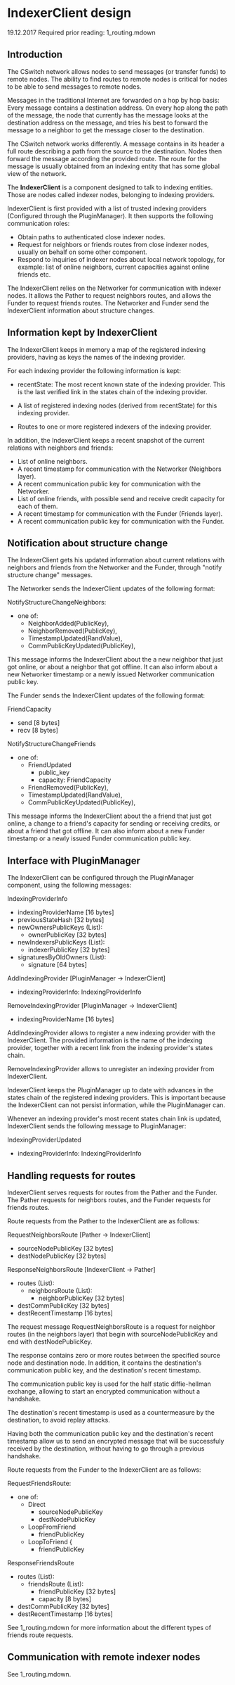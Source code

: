 
# IndexerClient design

19.12.2017
Required prior reading: 1_routing.mdown


## Introduction

The CSwitch network allows nodes to send messages (or transfer funds) to remote
nodes. The ability to find routes to remote nodes is critical for nodes to be
able to send messages to remote nodes.

Messages in the traditional Internet are forwarded on a hop by hop basis: Every
message contains a destination address. On every hop along the path of the
message, the node that currently has the message looks at the destination
address on the message, and tries his best to forward the message to a
neighbor to get the message closer to the destination.

The CSwitch network works differently. A message contains in its header a full
route describing a path from the source to the destination. Nodes then forward
the message according the provided route. The route for the message is usually
obtained from an indexing entity that has some global view of the network.


The **IndexerClient** is a component designed to talk to indexing entities. Those
are nodes called indexer nodes, belonging to indexing providers. 

IndexerClient is first provided with a list of trusted indexing providers
(Configured through the PluginManager). It then supports the following
communication roles:

- Obtain paths to authenticated close indexer nodes.
- Request for neighbors or friends routes from close indexer nodes, usually on
    behalf on some other component.
- Respond to inquiries of indexer nodes about local network topology, for example:
    list of online neighbors, current capacities against online friends etc.


The IndexerClient relies on the Networker for communication with indexer nodes.
It allows the Pather to request neighbors routes, and allows the Funder to
request friends routes. The Networker and Funder send the IndexerClient
information about structure changes.


## Information kept by IndexerClient


The IndexerClient keeps in memory a map of the registered indexing providers,
having as keys the names of the indexing provider.

For each indexing provider the following information is kept:

- recentState: The most recent known state of the indexing provider. This is
    the last verified link in the states chain of the indexing provider.

- A list of registered indexing nodes (derived from recentState) for this
    indexing provider.

- Routes to one or more registered indexers of the indexing provider.


In addition, the IndexerClient keeps a recent snapshot of the current relations
with neighbors and friends:

- List of online neighbors.
- A recent timestamp for communication with the Networker (Neighbors layer).
- A recent communication public key for communication with the Networker.
- List of online friends, with possible send and receive credit capacity for
    each of them.
- A recent timestamp for communication with the Funder (Friends layer).
- A recent communication public key for communication with the Funder.


## Notification about structure change

The IndexerClient gets his updated information about current relations with
neighbors and friends from the Networker and the Funder, through "notify
structure change" messages.

The Networker sends the IndexerClient updates of the following format:


NotifyStructureChangeNeighbors:

- one of:
    - NeighborAdded(PublicKey),
    - NeighborRemoved(PublicKey),
    - TimestampUpdated(RandValue),
    - CommPublicKeyUpdated(PublicKey),

This message informs the IndexerClient about the a new neighbor that just got
online, or about a neighbor that got offline. It can also inform about a new
Networker timestamp or a newly issued Networker communication public key.

The Funder sends the IndexerClient updates of the following format:

FriendCapacity

- send [8 bytes]
- recv [8 bytes]

NotifyStructureChangeFriends

- one of:
    - FriendUpdated
        - public_key
        - capacity: FriendCapacity
    - FriendRemoved(PublicKey),
    - TimestampUpdated(RandValue),
    - CommPublicKeyUpdated(PublicKey),

This message informs the IndexerClient about the a friend that just got online,
a change to a friend's capacity for sending or receiving credits, or about a
friend that got offline. It can also inform about a new Funder timestamp or
a newly issued Funder communication public key.


## Interface with PluginManager

The IndexerClient can be configured through the PluginManager component, using
the following messages:

IndexingProviderInfo

- indexingProviderName  [16 bytes]
- previousStateHash     [32 bytes] 
- newOwnersPublicKeys (List):
    - ownerPublicKey [32 bytes]
- newIndexersPublicKeys (List):
    - indexerPublicKey [32 bytes]
- signaturesByOldOwners (List):
    - signature [64 bytes]


AddIndexingProvider [PluginManager -> IndexerClient]

- indexingProviderInfo: IndexingProviderInfo


RemoveIndexingProvider [PluginManager -> IndexerClient]

- indexingProviderName  [16 bytes]


AddIndexingProvider allows to register a new indexing provider with the
IndexerClient. The provided information is the name of the indexing provider,
together with a recent link from the indexing provider's states chain.

RemoveIndexingProvider allows to unregister an indexing provider from
IndexerClient.


IndexerClient keeps the PluginManager up to date with advances in the states
chain of the registered indexing providers. This is important because the
IndexerClient can not persist information, while the PluginManager can.

Whenever an indexing provider's most recent states chain link is updated,
IndexerClient sends the following message to PluginManager:


IndexingProviderUpdated

- indexingProviderInfo: IndexingProviderInfo


## Handling requests for routes

IndexerClient serves requests for routes from the Pather and
the Funder. The Pather requests for neighbors routes, and the Funder requests
for friends routes.

Route requests from the Pather to the IndexerClient are as follows:

RequestNeighborsRoute [Pather -> IndexerClient]

- sourceNodePublicKey   [32 bytes]
- destNodePublicKey     [32 bytes]


ResponseNeighborsRoute  [IndexerClient -> Pather]

- routes (List):
    - neighborsRoute (List):
        - neighborPublicKey     [32 bytes]
- destCommPublicKey             [32 bytes]
- destRecentTimestamp           [16 bytes]


The request message RequestNeighborsRoute is a request for neighbor routes (in
the neighbors layer) that begin with sourceNodePublicKey and end with
destNodePublicKey.

The response contains zero or more routes between the specified source node and
destination node. In addition, it contains the destination's communication
public key, and the destination's recent timestamp. 

The communication public key is used for the half static diffie-hellman
exchange, allowing to start an encrypted communication without a handshake.

The destination's recent timestamp is used as a countermeasure by the
destination, to avoid replay attacks.

Having both the communication public key and the destination's recent timestamp
allow us to send an encrypted message that will be successfuly received by the
destination, without having to go through a previous handshake.


Route requests from the Funder to the IndexerClient are as follows:

RequestFriendsRoute:

- one of:
    - Direct
        - sourceNodePublicKey
        - destNodePublicKey
    - LoopFromFriend
        - friendPublicKey
    - LoopToFriend {
        - friendPublicKey

ResponseFriendsRoute

- routes (List):
    - friendsRoute (List):
        - friendPublicKey       [32 bytes]
        - capacity              [8 bytes]
- destCommPublicKey             [32 bytes]
- destRecentTimestamp           [16 bytes]


See 1_routing.mdown for more information about the different types of friends
route requests.


## Communication with remote indexer nodes

See 1_routing.mdown.

